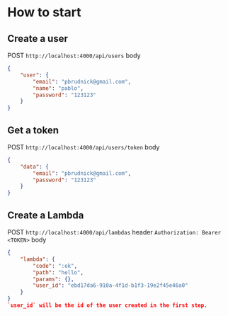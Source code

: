 # How to start 
## Create a user
POST `http://localhost:4000/api/users`
body
```json
{
	"user": {
		"email": "pbrudnick@gmail.com",
	    "name": "pablo",
	    "password": "123123"
	}
}
```

## Get a token
POST `http://localhost:4000/api/users/token`
body
```json
{
	"data": {
		"email": "pbrudnick@gmail.com",
	    "password": "123123"
	}
}
```
## Create a Lambda
POST `http://localhost:4000/api/lambdas`
header `Authorization: Bearer <TOKEN>`
body
```json
{
	"lambda": {
		"code": ":ok",
	    "path": "hello",
	    "params": {},
	    "user_id": "ebd17da6-910a-4f1d-b1f3-19e2f45e46a0"
	}
}
`user_id` will be the id of the user created in the first step.
```